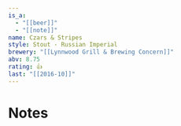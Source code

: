 ```yaml
---
is_a:
  - "[[beer]]"
  - "[[note]]"
name: Czars & Stripes
style: Stout - Russian Imperial
brewery: "[[Lynnwood Grill & Brewing Concern]]"
abv: 8.75
rating: 👍
last: "[[2016-10]]"
---
```

# Notes

